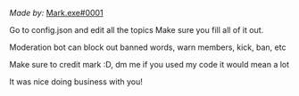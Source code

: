 *Made by:* [Mark.exe#0001](https://discord.gg/82AGKsuR7g)

Go to config.json and edit all the topics
Make sure you fill all of it out.

Moderation bot can block out banned words, warn members, kick, ban, etc

Make sure to credit mark :D, 
dm me if you used my code it would mean a lot

It was nice doing business with you!